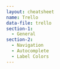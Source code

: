 ```yaml
---
layout: cheatsheet
name: Trello
data-file: trello
section-1:
  - General
section-2:
  - Navigation
  - Autocomplete
  - Label Colors
---
```

